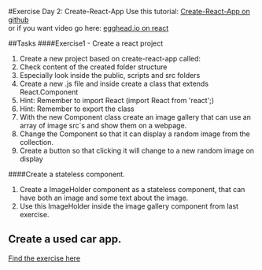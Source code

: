 #Exercise Day 2: Create-React-App
Use this tutorial: [Create-React-App on github](https://github.com/facebookincubator/create-react-app#getting-started)   
or if you want video go here: [egghead.io on react](https://egghead.io/lessons/react-react-fundamentals-development-environment-setup)  

##Tasks
####Exercise1 - Create a react project
1. Create a new project based on create-react-app called:   
2. Check content of the created folder structure  
3. Especially look inside the public, scripts and src folders
4. Create a new .js file and inside create a class that extends React.Component
5. Hint: Remember to import React (import React from 'react';)
6. Hint: Remember to export the class
7. With the new Component class create an image gallery that can use an array of image src´s and show them on a webpage.
8. Change the Component so that it can display a random image from the collection.
9. Create a button so that clicking it will change to a new random image on display



####Create a stateless component.	
1. Create a ImageHolder component as a stateless component, that can have both an image and some text about the image.
2. Use this ImageHolder inside the image gallery component from last exercise.

## Create a used car app.

[Find the exercise here](UsedCarsEx1.md)

